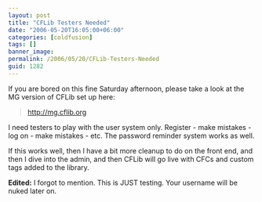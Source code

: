 ```yaml
---
layout: post
title: "CFLib Testers Needed"
date: "2006-05-20T16:05:00+06:00"
categories: [coldfusion]
tags: []
banner_image: 
permalink: /2006/05/20/CFLib-Testers-Needed
guid: 1282
---
```


If you are bored on this fine Saturday afternoon, please take a look at the MG version of CFLib set up here:

<blockquote>
<a href="http://mg.cflib.org">http://mg.cflib.org</a>
</blockquote>

I need testers to play with the user system only. Register - make mistakes - log on - make mistakes - etc. The password reminder system works as well.

If this works well, then I have a bit more cleanup to do on the front end, and then I dive into the admin, and then CFLib will go live with CFCs and custom tags added to the library.

<b>Edited:</b> I forgot to mention. This is JUST testing. Your username will be nuked later on.
